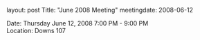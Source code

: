 layout: post
Title: "June 2008 Meeting"
meetingdate: 2008-06-12

Date: Thursday June 12, 2008 7:00 PM - 9:00 PM                                   
Location: Downs 107                                         
